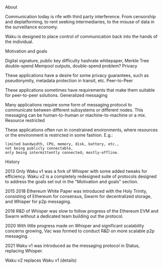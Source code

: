 About

Communication today is rife with third party interference. From censorship and deplatforming, to rent seeking intermediaries, 
to the misuse of data in the surveillance economy.

Waku is designed to place control of communication back into the hands of the individual.
  
  
Motivation and goals

Digital signature, public key difficulty hashrate whitepaper, Merkle Tree double-spend Mempool outputs, double-spend problem?
Privacy

These applications have a desire for some privacy guarantees, such as pseudonymity, metadata protection in transit, etc.
Peer-to-Peer

These applications sometimes have requirements that make them suitable for peer-to-peer solutions.
Generalized messaging

Many applications require some form of messaging protocol to communicate between different subsystems or different nodes. This messaging can be human-to-human or machine-to-machine or a mix.
Resource restricted

These applications often run in constrained environments, where resources or the environment is restricted in some fashion. E.g.:

    limited bandwidth, CPU, memory, disk, battery, etc.,
    not being publicly connectable,
    only being intermittently connected; mostly-offline.


      
History

2013
Only Waku v1 was a fork of Whisper with some added tweaks for efficiency. Waku v2 is a completely redesigned suite of protocols designed to address the goals set out in the "Motivation and goals" section.

2015 2018
Ethereum White Paper was introduced with the Holy Trinity, consisting of Ethereum for consensus, Swarm for decentralized storage, and Whisper for p2p messaging.

2018
R&D of Whisper was slow to follow progress of the Ethereum EVM and Swarm without a dedicated team building out the protocol.

2020
With little progress made on Whisper and significant scalability concerns growing, Vac was formed to conduct R&D on more scalable p2p messaging.

2021
Waku v1 was introduced as the messaging protocol in Status, replacing Whisper.


Waku v2 replaces Waku v1 (details)
